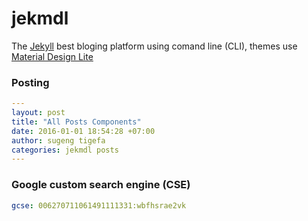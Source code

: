# jekmdl
The [Jekyll](http://jekyllrb.com) best bloging platform using comand line (CLI), themes use [Material Design Lite](http://getmdl.io)

### Posting
```yaml
---
layout: post
title: "All Posts Components"
date: 2016-01-01 18:54:28 +07:00
author: sugeng tigefa
categories: jekmdl posts
---
```

### Google custom search engine (CSE)
```yaml
gcse: 006270711061491111331:wbfhsrae2vk
```